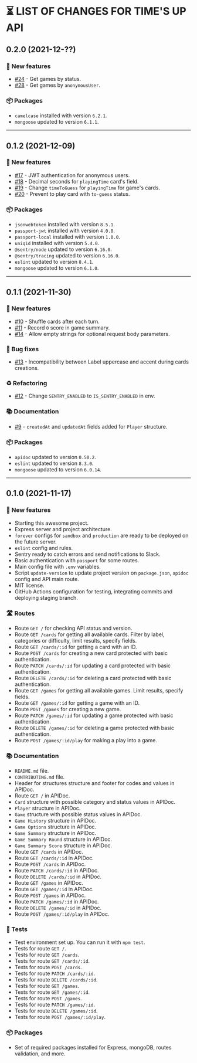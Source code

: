# ⏳ LIST OF CHANGES FOR TIME'S UP API

## 0.2.0 (2021-12-??)

### 🚀 New features

* [#24](https://github.com/pIay-it/times-up-api/issues/24) - Get games by status.
* [#28](https://github.com/pIay-it/times-up-api/issues/28) - Get games by `anonymousUser`.

### 📦 Packages

* `camelcase` installed with version `6.2.1`.
* `mongoose` updated to version `6.1.1`.

---

## 0.1.2 (2021-12-09)

### 🚀 New features

* [#17](https://github.com/pIay-it/times-up-api/issues/17) - JWT authentication for anonymous users.
* [#18](https://github.com/pIay-it/times-up-api/issues/18) - Decimal seconds for `playingTime` card's field.
* [#19](https://github.com/pIay-it/times-up-api/issues/19) - Change `timeToGuess` for `playingTime` for game's cards.
* [#20](https://github.com/pIay-it/times-up-api/issues/20) - Prevent to play card with `to-guess` status.

### 📦 Packages

* `jsonwebtoken` installed with version `8.5.1`.
* `passport-jwt` installed with version `4.0.0`.
* `passport-local` installed with version `1.0.0`.
* `uniqid` installed with version `5.4.0`.
* `@sentry/node` updated to version `6.16.0`.
* `@sentry/tracing` updated to version `6.16.0`.
* `eslint` updated to version `8.4.1`.
* `mongoose` updated to version `6.1.0`.

---

## 0.1.1 (2021-11-30)

### 🚀 New features

* [#10](https://github.com/pIay-it/times-up-api/issues/10) - Shuffle cards after each turn.
* [#11](https://github.com/pIay-it/times-up-api/issues/11) - Record `0` score in game summary.
* [#14](https://github.com/pIay-it/times-up-api/issues/14) - Allow empty strings for optional request body parameters.

### 🐛 Bug fixes

* [#13](https://github.com/pIay-it/times-up-api/issues/13) - Incompatibility between Label uppercase and accent during cards creations.

### ♻️ Refactoring

* [#12](https://github.com/pIay-it/times-up-api/issues/12) - Change `SENTRY_ENABLED` to `IS_SENTRY_ENABLED` in env.

### 📚 Documentation

* [#9](https://github.com/pIay-it/times-up-api/issues/9) - `createdAt` and `updatedAt` fields added for `Player` structure.

### 📦 Packages

* `apidoc` updated to version `0.50.2`.
* `eslint` updated to version `8.3.0`.
* `mongoose` updated to version `6.0.14`.

---

## 0.1.0 (2021-11-17)

### 🚀 New features

* Starting this awesome project.
* Express server and project architecture.
* `forever` configs for `sandbox` and `production` are ready to be deployed on the future server.
* `eslint` config and rules.
* Sentry ready to catch errors and send notifications to Slack.
* Basic authentication with `passport` for some routes.
* Main config file with `.env` variables.
* Script `update-version` to update project version on `package.json`, `apidoc` config and API main route.
* MIT license. 
* GitHub Actions configuration for testing, integrating commits and deploying staging branch. 

### 🛣 Routes

* Route `GET /` for checking API status and version.
* Route `GET /cards` for getting all available cards. Filter by label, categories or difficulty, limit results, specify fields.
* Route `GET /cards/:id` for getting a card with an ID.
* Route `POST /cards` for creating a new card protected with basic authentication.
* Route `PATCH /cards/:id` for updating a card protected with basic authentication.
* Route `DELETE /cards/:id` for deleting a card protected with basic authentication.
* Route `GET /games` for getting all available games. Limit results, specify fields.
* Route `GET /games/:id` for getting a game with an ID.
* Route `POST /games` for creating a new game.
* Route `PATCH /games/:id` for updating a game protected with basic authentication.
* Route `DELETE /games/:id` for deleting a game protected with basic authentication.
* Route `POST /games/:id/play` for making a play into a game.

### 📚 Documentation

* `README.md` file.
* `CONTRIBUTING.md` file.
* Header for structures structure and footer for codes and values in APIDoc.
* Route `GET /` in APIDoc.
* `Card` structure with possible category and status values in APIDoc.
* `Player` structure in APIDoc.
* `Game` structure with possible status values in APIDoc.
* `Game History` structure in APIDoc.
* `Game Options` structure in APIDoc.
* `Game Summary` structure in APIDoc.
* `Game Summary Round` structure in APIDoc.
* `Game Summary Score` structure in APIDoc.
* Route `GET /cards` in APIDoc.
* Route `GET /cards/:id` in APIDoc.
* Route `POST /cards` in APIDoc.
* Route `PATCH /cards/:id` in APIDoc.
* Route `DELETE /cards/:id` in APIDoc.
* Route `GET /games` in APIDoc.
* Route `GET /games/:id` in APIDoc.
* Route `POST /games` in APIDoc.
* Route `PATCH /games/:id` in APIDoc.
* Route `DELETE /games/:id` in APIDoc.
* Route `POST /games/:id/play` in APIDoc.

### 🧪 Tests

* Test environment set up. You can run it with `npm test`.
* Tests for route `GET /`.
* Tests for route `GET /cards`.
* Tests for route `GET /cards/:id`.
* Tests for route `POST /cards`.
* Tests for route `PATCH /cards/:id`.
* Tests for route `DELETE /cards/:id`.
* Tests for route `GET /games`.
* Tests for route `GET /games/:id`.
* Tests for route `POST /games`.
* Tests for route `PATCH /games/:id`.
* Tests for route `DELETE /games/:id`.
* Tests for route `POST /games/:id/play`.

### 📦 Packages

* Set of required packages installed for Express, mongoDB, routes validation, and more.